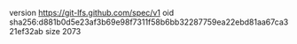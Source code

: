 version https://git-lfs.github.com/spec/v1
oid sha256:d881b0d5e23af3b69e98f7311f58b6bb32287759ea22ebd81aa67ca321ef32ab
size 2073
